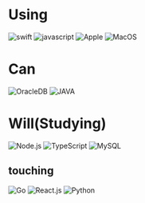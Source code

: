 <!--
**downpool/downpool** is a ✨ _special_ ✨ repository because its `README.md` (this file) appears on your GitHub profile.

Here are some ideas to get you started:

- 🔭 I’m currently working on ...
- 🌱 I’m currently learning ...
- 👯 I’m looking to collaborate on ...
- 🤔 I’m looking for help with ...
- 💬 Ask me about ...
- 📫 How to reach me: ...
- 😄 Pronouns: ...
- ⚡ Fun fact: ...
-->
# Using
![swift](https://img.shields.io/badge/Swift-FA7343?style=for-the-badge&logo=Swift&logoColor=white)
![javascript](https://img.shields.io/badge/JavaScript-F7DF1E?style=for-the-badge&logo=javascript&logoColor=black)
![Apple](https://img.shields.io/badge/Apple-black?style=for-the-badge&logo=Apple&logoColor=white)
![MacOS](https://img.shields.io/badge/MacOS-black?style=for-the-badge&logo=MacOS&logoColor=white)

# Can
![OracleDB](https://img.shields.io/badge/OracleDB-F80000?style=for-the-badge&logo=Oracle&logoColor=white)
![JAVA](https://img.shields.io/badge/Java-FA7343?style=for-the-badge&logo=Java&logoColor=white)

# Will(Studying)
![Node.js](https://img.shields.io/badge/Node.js-43853D?style=for-the-badge&logo=node.js&logoColor=white)
![TypeScript](https://img.shields.io/badge/TypeScript-3178C6?style=for-the-badge&logo=typeScript&logoColor=white)
![MySQL](https://img.shields.io/badge/MySQL-4479A1?style=for-the-badge&logo=MySQL&logoColor=white)

## touching
![Go](https://img.shields.io/badge/Go-00ADD8?style=for-the-badge&logo=Go&logoColor=white)
![React.js](https://img.shields.io/badge/React.js-61DAFB?style=for-the-badge&logo=React&logoColor=white)
![Python](https://img.shields.io/badge/Python-3776AB?style=for-the-badge&logo=python&logoColor=white)

<!--START_SECTION:waka-->
<!--END_SECTION:waka-->
